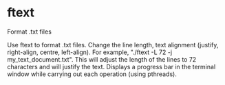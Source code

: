 # ftext
Format .txt files

Use ftext to format .txt files. Change the line length, text alignment (justify, right-align, centre, left-align). For example,
"./ftext -L 72 -j my_text_document.txt". This will adjust the length of the lines to 72 characters and will justify the text.
Displays a progress bar in the terminal window while carrying out each operation (using pthreads).
